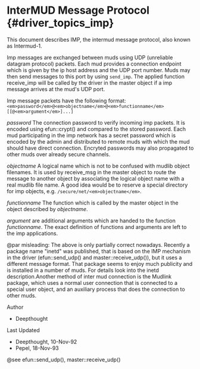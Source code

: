 InterMUD Message Protocol {#driver_topics_imp}
==============================================
This document describes IMP, the intermud message protocol, also known as Intermud-1.

Imp messages are exchanged between muds using UDP (unreliable datagram protocol) packets. Each mud provides a connection endpoint which is given by the ip host address and the UDP port number. Muds may then send messages to this port by using `send_imp`. The applied function receive_imp will be called by the driver in the master object if a imp message arrives at the mud's UDP port.

Imp message packets have the following format: `<em>password</em>@<em>objectname</em>@<em>functionname</em>[[@<em>argument</em>]...]`

<em>password</em>
The connection password to verify incoming imp packets. It is encoded using efun::crypt() and compared to the stored password. Each mud participating in the imp network has a secret password which is encoded by the admin and distributed to remote muds with which the mud should have direct connection. Encryted passwords may also propagated to other muds over already secure channels.

<em>objectname</em>
A logical name which is not to be confused with mudlib object filenames. It is used by receive_msg in the master object to route the message to another object by associating the logical object name with a real mudlib file name. A good idea would be to reserve a special directory for imp objects, e.g. `/secure/net/<em>objectname</em>`.

<em>functionname</em>
The function which is called by the master object in the object described by <em>objectname</em>.

<em>argument</em>
are additional arguments which are handed to the function <em>functionname</em>. The exact definition of functions and arguments are left to the imp applications.

@par misleading: The above is only partially correct nowadays. Recently a package name "inetd" was published, that is based on the IMP mechanism in the driver (efun::send_udp() and master::receive_udp()), but it uses a different message format. That package seems to enjoy much publicity and is installed in a number of muds. For details look into the inetd description.Another method of inter mud connection is the Mudlink package, which uses a normal user connection that is connected to a special user object, and an auxiliary process that does the connection to other muds.

Author

- Deepthought

Last Updated

- Deepthought, 10-Nov-92
- Pepel, 18-Nov-93

@see efun::send_udp(), master::receive_udp()
